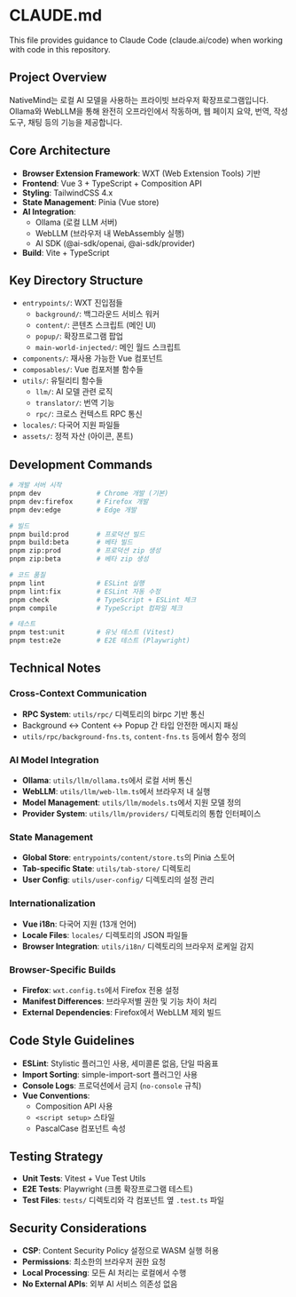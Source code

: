 # CLAUDE.md

This file provides guidance to Claude Code (claude.ai/code) when working with code in this repository.

## Project Overview

NativeMind는 로컬 AI 모델을 사용하는 프라이빗 브라우저 확장프로그램입니다. Ollama와 WebLLM을 통해 완전히 오프라인에서 작동하며, 웹 페이지 요약, 번역, 작성 도구, 채팅 등의 기능을 제공합니다.

## Core Architecture

- **Browser Extension Framework**: WXT (Web Extension Tools) 기반
- **Frontend**: Vue 3 + TypeScript + Composition API
- **Styling**: TailwindCSS 4.x
- **State Management**: Pinia (Vue store)
- **AI Integration**: 
  - Ollama (로컬 LLM 서버)
  - WebLLM (브라우저 내 WebAssembly 실행)
  - AI SDK (@ai-sdk/openai, @ai-sdk/provider)
- **Build**: Vite + TypeScript

## Key Directory Structure

- `entrypoints/`: WXT 진입점들
  - `background/`: 백그라운드 서비스 워커
  - `content/`: 콘텐츠 스크립트 (메인 UI)
  - `popup/`: 확장프로그램 팝업
  - `main-world-injected/`: 메인 월드 스크립트
- `components/`: 재사용 가능한 Vue 컴포넌트
- `composables/`: Vue 컴포저블 함수들
- `utils/`: 유틸리티 함수들
  - `llm/`: AI 모델 관련 로직
  - `translator/`: 번역 기능
  - `rpc/`: 크로스 컨텍스트 RPC 통신
- `locales/`: 다국어 지원 파일들
- `assets/`: 정적 자산 (아이콘, 폰트)

## Development Commands

```bash
# 개발 서버 시작
pnpm dev              # Chrome 개발 (기본)
pnpm dev:firefox      # Firefox 개발
pnpm dev:edge         # Edge 개발

# 빌드
pnpm build:prod       # 프로덕션 빌드
pnpm build:beta       # 베타 빌드
pnpm zip:prod         # 프로덕션 zip 생성
pnpm zip:beta         # 베타 zip 생성

# 코드 품질
pnpm lint             # ESLint 실행
pnpm lint:fix         # ESLint 자동 수정
pnpm check            # TypeScript + ESLint 체크
pnpm compile          # TypeScript 컴파일 체크

# 테스트
pnpm test:unit        # 유닛 테스트 (Vitest)
pnpm test:e2e         # E2E 테스트 (Playwright)
```

## Technical Notes

### Cross-Context Communication
- **RPC System**: `utils/rpc/` 디렉토리의 birpc 기반 통신
- Background ↔ Content ↔ Popup 간 타입 안전한 메시지 패싱
- `utils/rpc/background-fns.ts`, `content-fns.ts` 등에서 함수 정의

### AI Model Integration
- **Ollama**: `utils/llm/ollama.ts`에서 로컬 서버 통신
- **WebLLM**: `utils/llm/web-llm.ts`에서 브라우저 내 실행
- **Model Management**: `utils/llm/models.ts`에서 지원 모델 정의
- **Provider System**: `utils/llm/providers/` 디렉토리의 통합 인터페이스

### State Management
- **Global Store**: `entrypoints/content/store.ts`의 Pinia 스토어
- **Tab-specific State**: `utils/tab-store/` 디렉토리
- **User Config**: `utils/user-config/` 디렉토리의 설정 관리

### Internationalization
- **Vue i18n**: 다국어 지원 (13개 언어)
- **Locale Files**: `locales/` 디렉토리의 JSON 파일들
- **Browser Integration**: `utils/i18n/` 디렉토리의 브라우저 로케일 감지

### Browser-Specific Builds
- **Firefox**: `wxt.config.ts`에서 Firefox 전용 설정
- **Manifest Differences**: 브라우저별 권한 및 기능 차이 처리
- **External Dependencies**: Firefox에서 WebLLM 제외 빌드

## Code Style Guidelines

- **ESLint**: Stylistic 플러그인 사용, 세미콜론 없음, 단일 따옴표
- **Import Sorting**: simple-import-sort 플러그인 사용
- **Console Logs**: 프로덕션에서 금지 (`no-console` 규칙)
- **Vue Conventions**: 
  - Composition API 사용
  - `<script setup>` 스타일
  - PascalCase 컴포넌트 속성

## Testing Strategy

- **Unit Tests**: Vitest + Vue Test Utils
- **E2E Tests**: Playwright (크롬 확장프로그램 테스트)
- **Test Files**: `tests/` 디렉토리와 각 컴포넌트 옆 `.test.ts` 파일

## Security Considerations

- **CSP**: Content Security Policy 설정으로 WASM 실행 허용
- **Permissions**: 최소한의 브라우저 권한 요청
- **Local Processing**: 모든 AI 처리는 로컬에서 수행
- **No External APIs**: 외부 AI 서비스 의존성 없음